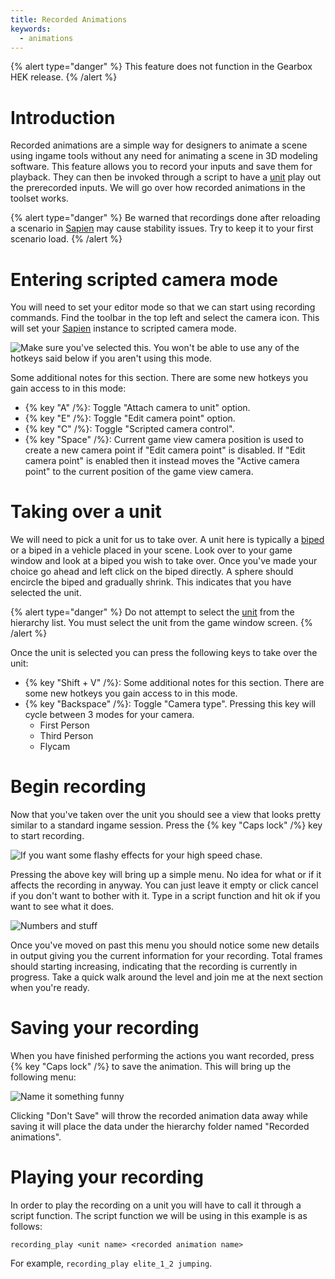 ```yaml
---
title: Recorded Animations
keywords:
  - animations
---
```

{% alert type="danger" %}
This feature does not function in the Gearbox HEK release.
{% /alert %}
# Introduction
Recorded animations are a simple way for designers to animate a scene using ingame tools without any need for animating a scene in 3D modeling software. This feature allows you to record your inputs and save them for playback. They can then be invoked through a script to have a [unit](~) play out the prerecorded inputs. We will go over how recorded animations in the toolset works.

{% alert type="danger" %}
Be warned that recordings done after reloading a scenario in [Sapien](~) may cause stability issues. Try to keep it to your first scenario load.
{% /alert %}

# Entering scripted camera mode
You will need to set your editor mode so that we can start using recording commands. Find the toolbar in the top left and select the camera icon. This will set your [Sapien](~) instance to scripted camera mode.

![](A.png "Make sure you've selected this. You won't be able to use any of the hotkeys said below if you aren't using this mode.")

Some additional notes for this section. There are some new hotkeys you gain access to in this mode:

* {% key "A" /%}: Toggle "Attach camera to unit" option.
* {% key "E" /%}: Toggle "Edit camera point" option.
* {% key "C" /%}: Toggle "Scripted camera control".
* {% key "Space" /%}: Current game view camera position is used to create a new camera point if "Edit camera point" is disabled. If "Edit camera point" is enabled then it instead moves the "Active camera point" to the current position of the game view camera.

# Taking over a unit
We will need to pick a unit for us to take over. A unit here is typically a [biped](~) or a biped in a vehicle placed in your scene. Look over to your game window and look at a biped you wish to take over. Once you've made your choice go ahead and left click on the biped directly. A sphere should encircle the biped and gradually shrink. This indicates that you have selected the unit.

{% alert type="danger" %}
Do not attempt to select the [unit](~) from the hierarchy list. You must select the unit from the game window screen.
{% /alert %}

Once the unit is selected you can press the following keys to take over the unit:

* {% key "Shift + V" /%}: Some additional notes for this section. There are some new hotkeys you gain access to in this mode.
* {% key "Backspace" /%}: Toggle "Camera type". Pressing this key will cycle between 3 modes for your camera.
	* First Person
	* Third Person
	* Flycam

# Begin recording
Now that you've taken over the unit you should see a view that looks pretty similar to a standard ingame session. Press the {% key "Caps lock" /%} key to start recording.

![](B.png "If you want some flashy effects for your high speed chase.")

Pressing the above key will bring up a simple menu. No idea for what or if it affects the recording in anyway. You can just leave it empty or click cancel if you don't want to bother with it. Type in a script function and hit ok if you want to see what it does.

![](C.png "Numbers and stuff")

Once you've moved on past this menu you should notice some new details in output giving you the current information for your recording. Total frames should starting increasing, indicating that the recording is currently in progress. Take a quick walk around the level and join me at the next section when you're ready.

# Saving your recording
When you have finished performing the actions you want recorded, press {% key "Caps lock" /%} to save the animation. This will bring up the following menu:

![](D.png "Name it something funny")

Clicking "Don't Save" will throw the recorded animation data away while saving it will place the data under the hierarchy folder named "Recorded animations".

# Playing your recording
In order to play the recording on a unit you will have to call it through a script function. The script function we will be using in this example is as follows:

```console
recording_play <unit name> <recorded animation name>
```
For example, `recording_play elite_1_2 jumping`.
